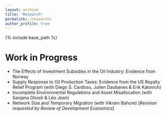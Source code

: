 ```yaml
---
layout: archive
title: "Research"
permalink: /research/
author_profile: true
---
```


{% include base_path %}

Work in Progress
======
- The Effects of Investment Subsidies in the Oil Industry: Evidence from Norway
- Supply Response to Oil Production Taxes: Evidence from the US Royalty Relief Program (with Diego S. Cardoso, Julien Daubanes & Erik Katovich)
- Incomplete Environmental Regulations and Asset Misallocation (with Sanjana Ghosh & Léo Jean)
- Network Size and Temporary Migration (with Vikram Bahure) [*Revision requested by Review of Development Economics*]
